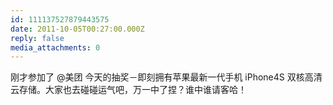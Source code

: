 ```yaml
---
id: 111137527879443575
date: 2011-10-05T00:27:00.000Z
reply: false
media_attachments: 0
---
```


刚才参加了 @美团 今天的抽奖－即刻拥有苹果最新一代手机 iPhone4S 双核高清云存储。大家也去碰碰运气吧，万一中了捏？谁中谁请客哈！ ​​​​

